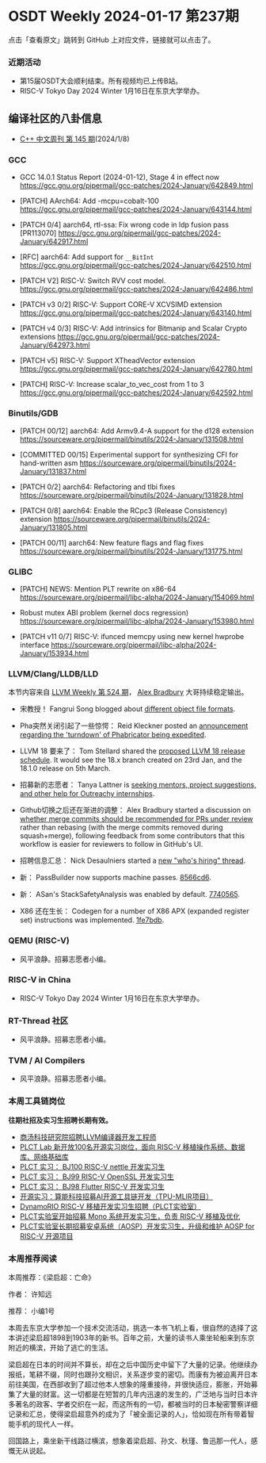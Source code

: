 # OSDT Weekly 2024-01-17 第237期

点击「查看原文」跳转到 GitHub 上对应文件，链接就可以点击了。

### 近期活动

- 第15届OSDT大会顺利结束。所有视频均已上传B站。
- RISC-V Tokyo Day 2024 Winter 1月16日在东京大学举办。

## 编译社区的八卦信息

- [C++ 中文周刊 第 145 期](https://mp.weixin.qq.com/s/Zu5S_UTpLBEKrF26DpnUUw)(2024/1/8)

### GCC

- GCC 14.0.1 Status Report (2024-01-12), Stage 4 in effect now
  https://gcc.gnu.org/pipermail/gcc-patches/2024-January/642849.html

- [PATCH] AArch64: Add -mcpu=cobalt-100
  https://gcc.gnu.org/pipermail/gcc-patches/2024-January/643144.html

- [PATCH 0/4] aarch64, rtl-ssa: Fix wrong code in ldp fusion pass [PR113070]
  https://gcc.gnu.org/pipermail/gcc-patches/2024-January/642917.html

- [RFC] aarch64: Add support for `__BitInt`
  https://gcc.gnu.org/pipermail/gcc-patches/2024-January/642510.html

- [PATCH V2] RISC-V: Switch RVV cost model.
  https://gcc.gnu.org/pipermail/gcc-patches/2024-January/642486.html

- [PATCH v3 0/2] RISC-V: Support CORE-V XCVSIMD extension
  https://gcc.gnu.org/pipermail/gcc-patches/2024-January/643140.html

- [PATCH v4 0/3] RISC-V: Add intrinsics for Bitmanip and Scalar Crypto extensions
  https://gcc.gnu.org/pipermail/gcc-patches/2024-January/642973.html

- [PATCH v5] RISC-V: Support XTheadVector extension
  https://gcc.gnu.org/pipermail/gcc-patches/2024-January/642780.html

- [PATCH] RISC-V: Increase scalar_to_vec_cost from 1 to 3
  https://gcc.gnu.org/pipermail/gcc-patches/2024-January/642592.html

### Binutils/GDB

- [PATCH 00/12] aarch64: Add Armv9.4-A support for the d128 extension
  https://sourceware.org/pipermail/binutils/2024-January/131508.html

- [COMMITTED 00/15] Experimental support for synthesizing CFI for hand-written asm
  https://sourceware.org/pipermail/binutils/2024-January/131837.html

- [PATCH 0/2] aarch64: Refactoring and tlbi fixes
  https://sourceware.org/pipermail/binutils/2024-January/131828.html

- [PATCH 0/8] aarch64: Enable the RCpc3 (Release Consistency) extension
  https://sourceware.org/pipermail/binutils/2024-January/131805.html

- [PATCH 00/11] aarch64: New feature flags and flag fixes
  https://sourceware.org/pipermail/binutils/2024-January/131775.html

### GLIBC

- [PATCH] NEWS: Mention PLT rewrite on x86-64
  https://sourceware.org/pipermail/libc-alpha/2024-January/154069.html

- Robust mutex ABI problem (kernel docs regression)
  https://sourceware.org/pipermail/libc-alpha/2024-January/153980.html

- [PATCH v11 0/7] RISC-V: ifunced memcpy using new kernel hwprobe interface
  https://sourceware.org/pipermail/libc-alpha/2024-January/153934.html

### LLVM/Clang/LLDB/LLD

本节内容来自 [LLVM Weekly 第 524 期](http://llvmweekly.org/issue/524)，
[Alex Bradbury](https://www.linkedin.com/in/alex-bradbury/) 大哥持续稳定输出。

* 宋教授！ Fangrui Song blogged about [different object file formats](https://maskray.me/blog/2024-01-14-exploring-object-file-formats).

* Pha突然关闭引起了一些惊愕： Reid Kleckner posted an [announcement regarding the 'turndown' of Phabricator being expedited](https://discourse.llvm.org/t/llvm-phabricator-turndown/76137).

* LLVM 18 要来了： Tom Stellard shared the [proposed LLVM 18 release schedule](https://discourse.llvm.org/t/llvm-18-release-schedule/76175). It would see the 18.x branch created on 23rd Jan, and the 18.1.0 release on 5th March.

* 招募新的志愿者： Tanya Lattner is [seeking mentors, project suggestions, and other help for Outreachy internships](https://discourse.llvm.org/t/outreachy-may-internship-mentors-projects-support-needed/76201).

* Github切换之后还在渐进的调整： Alex Bradbury started a discussion on [whether merge commits should be recommended for PRs under review](https://discourse.llvm.org/t/use-of-merge-commits-in-prs-under-review/76147) rather than rebasing (with the merge commits removed during squash+merge), following feedback from some contributors that this workflow is easier for reviewers to follow in GitHub's UI.

* 招聘信息汇总： Nick Desaulniers started a [new "who's hiring" thread](https://discourse.llvm.org/t/ask-llvm-who-s-hiring-jan-24/76198).

* 新： PassBuilder now supports machine passes.  [8566cd6](https://github.com/llvm/llvm-project/commit/8566cd61246c).

* 新： ASan's StackSafetyAnalysis was enabled by default.
  [7740565](https://github.com/llvm/llvm-project/commit/7740565f56ce).

* X86 还在生长： Codegen for a number of X86 APX (expanded register set) instructions was implemented.
  [1fe7bdb](https://github.com/llvm/llvm-project/commit/1fe7bdb87b0d).

### QEMU (RISC-V)

- 风平浪静。招募志愿者小编。

### RISC-V in China

- RISC-V Tokyo Day 2024 Winter 1月16日在东京大学举办。

### RT-Thread 社区

- 风平浪静。招募志愿者小编。

### TVM / AI Compilers

- 风平浪静。招募志愿者小编。

### 本周工具链岗位

**往期社招及实习生招聘长期有效。**

- [商汤科技研究院招聘LLVM编译器开发工程师](https://mp.weixin.qq.com/s/4j-Qin8LFUJlzKzFIpIKpw)
- [PLCT Lab 新开放100名开源实习岗位，面向 RISC-V 移植操作系统、数据库、网络基础库](https://mp.weixin.qq.com/s/ebvIxcplB8Jtw18LMoXTTQ)
- [PLCT 实习： BJ100 RISC-V nettle 开发实习生](https://mp.weixin.qq.com/s/GEUKRlxILFpdHQbv-yxWQQ)
- [PLCT 实习： BJ99 RISC-V OpenSSL 开发实习生](https://mp.weixin.qq.com/s/pzy6sbW50r3aLw3Dt36oBQ)
- [PLCT 实习： BJ98 Flutter RISC-V 开发实习生](https://mp.weixin.qq.com/s/gQYT_rhtLE8jGg6WWAztDA)
- [开源实习：算能科技招募AI开源工具链开发（TPU-MLIR项目）](https://mp.weixin.qq.com/s/IBJh0ip4k11PzIMZecsWSw)
- [DynamoRIO RISC-V 移植开发实习生招聘（PLCT实验室）](https://mp.weixin.qq.com/s/J_5TjT6DOqeOXJXQI5VQxw)
- [PLCT实验室开始招募 Mono 系统开发实习生，负责 RISC-V 移植及优化](https://mp.weixin.qq.com/s/whEW7Hay1jIP1tBzIPay1A)
- [PLCT实验室长期招募安卓系统（AOSP）开发实习生，升级和维护 AOSP for RISC-V 开源项目](https://mp.weixin.qq.com/s/dJP2cEB1nex2inR5c-cJog)


### 本周推荐阅读

本周推荐：《梁启超：亡命》

作者： 许知远

推荐： 小编1号

本周去东京大学参加一个技术交流活动，挑选一本书飞机上看，很自然的选择了这本讲述梁启超1898到1903年的新书。百年之前，大量的读书人乘坐轮船来到东京附近的横滨，开始了逃亡的生活。

梁启超在日本的时间并不算长，却在之后中国历史中留下了大量的记录。他继续办报纸，笔耕不缀，同时也跟孙文相识，关系逐步变的密切。而康有为被迫离开日本前往美国，在西部收到了超过他本人想象的隆重接待，并很快适应，膨胀，开始募集了大量的财富。这一切都是在短暂的几年内迅速的发生的，广泛地与当时日本许多著名的政客、学者交织在一起，而这所有的一切，都被当时的日本秘密警察详细记录和汇总，使得梁启超意外的成为了「被全面记录的人」，恰如现在所有带着智能手机的现代人一样。

回国路上，乘坐新干线路过横滨，想象着梁启超、孙文、秋瑾、鲁迅那一代人，感慨无从说起。

